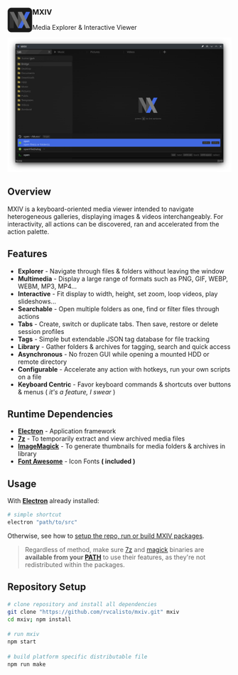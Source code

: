 <!-- header -->
<div>
  <img align="left" src="./src/icons/mxiv.png" style="height: 4em">
  <h3><strong>MXIV</strong>
  </h3><p>Media Explorer & Interactive Viewer</p>
</div>

![cover]

## Overview

MXIV is a keyboard-oriented media viewer intended to navigate heterogeneous galleries, displaying images & videos interchangeably. For interactivity, all actions can be discovered, ran and accelerated from the action palette.

## Features

- **Explorer** - Navigate through files & folders without leaving the window
- **Multimedia** - Display a large range of formats such as PNG, GIF, WEBP, WEBM, MP3, MP4...
- **Interactive** - Fit display to width, height, set zoom, loop videos, play slideshows...
- **Searchable** - Open multiple folders as one, find or filter files through actions
- **Tabs** - Create, switch or duplicate tabs. Then save, restore or delete session profiles
- **Tags** - Simple but extendable JSON tag database for file tracking
- **Library** - Gather folders & archives for tagging, search and quick access
- **Asynchronous** - No frozen GUI while opening a mounted HDD or remote directory
- **Configurable** - Accelerate any action with hotkeys, run your own scripts on a file
- **Keyboard Centric** - Favor keyboard commands & shortcuts over buttons & menus ( *it's a feature, I swear* )

## Runtime Dependencies

- [**Electron**][1] - Application framework
- [**7z**][2] - To temporarily extract and view archived media files
- [**ImageMagick**][4] - To generate thumbnails for media folders & archives in library
- [**Font Awesome**][5] - Icon Fonts **( included )** 

## Usage

With [**Electron**][1] already installed:

```bash
# simple shortcut
electron "path/to/src"
```

Otherwise, see how to [setup the repo, run or build MXIV packages](#repository-setup).

<!-- Not serving releases yet :P
Loosely packaged binaries are available in the [**Releases**](releases) section.

---

However, if you **already** have [**Electron**][1] installed **or want to package MXIV yourself**, just download the source archive and create a **shortcut** pointing electron to where you extracted it:
```bash
# mxiv shortcut file
electron "<path to your extracted mxiv archive>" 
```
 -->
> Regardless of method, make sure [7z][2] and [magick][4] binaries are **available from your [PATH][6]** to use their features, as they're not redistributed within the packages.

## Repository Setup

```bash
# clone repository and install all dependencies
git clone "https://github.com/rvcalisto/mxiv.git" mxiv
cd mxiv; npm install

# run mxiv
npm start

# build platform specific distributable file
npm run make
```

<!-- links -->
[1]: https://www.electronjs.org
[2]: https://www.7-zip.org
[4]: https://imagemagick.org
[5]: https://fontawesome.com
[6]: https://en.wikipedia.org/wiki/PATH_(variable)
[icon]: ./src/icons/mxiv.png
[cover]: ./cover.png
